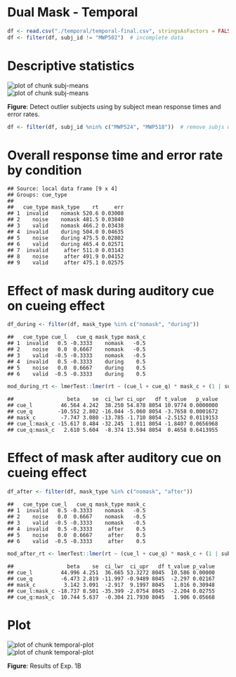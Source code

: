 # Dual Mask - Temporal




```r
df <- read.csv("./temporal/temporal-final.csv", stringsAsFactors = FALSE)
df <- filter(df, subj_id != "MWP502")  # incomplete data
```

# Descriptive statistics

<img src="figure/subj-means1.png" title="plot of chunk subj-means" alt="plot of chunk subj-means" style="display: block; margin: auto;" /><img src="figure/subj-means2.png" title="plot of chunk subj-means" alt="plot of chunk subj-means" style="display: block; margin: auto;" /><p class="caption" align="left"><strong>Figure</strong>: Detect outlier subjects using by subject mean response times and error rates.</p>


```r
df <- filter(df, subj_id %nin% c("MWP524", "MWP518"))  # remove subjs with high error rates
```

# Overall response time and error rate by condition


```
## Source: local data frame [9 x 4]
## Groups: cue_type
## 
##   cue_type mask_type    rt     err
## 1  invalid    nomask 520.6 0.03008
## 2    noise    nomask 481.5 0.03840
## 3    valid    nomask 466.2 0.03438
## 4  invalid    during 504.0 0.04635
## 5    noise    during 475.5 0.02802
## 6    valid    during 465.4 0.02571
## 7  invalid     after 511.0 0.03143
## 8    noise     after 491.9 0.04152
## 9    valid     after 475.1 0.02575
```

# Effect of mask **during** auditory cue on cueing effect


```r
df_during <- filter(df, mask_type %in% c("nomask", "during"))
```

```
##   cue_type cue_l   cue_q mask_type mask_c
## 1  invalid   0.5 -0.3333    nomask   -0.5
## 2    noise   0.0  0.6667    nomask   -0.5
## 3    valid  -0.5 -0.3333    nomask   -0.5
## 4  invalid   0.5 -0.3333    during    0.5
## 5    noise   0.0  0.6667    during    0.5
## 6    valid  -0.5 -0.3333    during    0.5
```

```r
mod_during_rt <- lmerTest::lmer(rt ~ (cue_l + cue_q) * mask_c + (1 | subj_id), data = df_during)
```

```
##                 beta    se  ci_lwr ci_upr   df t_value   p_value
## cue_l         46.564 4.242  38.250 54.878 8054 10.9774 0.0000000
## cue_q        -10.552 2.802 -16.044 -5.060 8054 -3.7658 0.0001672
## mask_c        -7.747 3.080 -13.785 -1.710 8054 -2.5152 0.0119153
## cue_l:mask_c -15.617 8.484 -32.245  1.011 8054 -1.8407 0.0656968
## cue_q:mask_c   2.610 5.604  -8.374 13.594 8054  0.4658 0.6413955
```

# Effect of mask **after** auditory cue on cueing effect


```r
df_after <- filter(df, mask_type %in% c("nomask", "after"))
```

```
##   cue_type cue_l   cue_q mask_type mask_c
## 1  invalid   0.5 -0.3333    nomask   -0.5
## 2    noise   0.0  0.6667    nomask   -0.5
## 3    valid  -0.5 -0.3333    nomask   -0.5
## 4  invalid   0.5 -0.3333     after    0.5
## 5    noise   0.0  0.6667     after    0.5
## 6    valid  -0.5 -0.3333     after    0.5
```

```r
mod_after_rt <- lmerTest::lmer(rt ~ (cue_l + cue_q) * mask_c + (1 | subj_id), data = df_after)
```

```
##                 beta    se  ci_lwr  ci_upr   df t_value p_value
## cue_l         44.996 4.251  36.665 53.3272 8045  10.586 0.00000
## cue_q         -6.473 2.819 -11.997 -0.9489 8045  -2.297 0.02167
## mask_c         3.142 3.091  -2.917  9.1997 8045   1.016 0.30948
## cue_l:mask_c -18.737 8.501 -35.399 -2.0754 8045  -2.204 0.02755
## cue_q:mask_c  10.744 5.637  -0.304 21.7930 8045   1.906 0.05668
```

# Plot

<img src="figure/temporal-plot1.png" title="plot of chunk temporal-plot" alt="plot of chunk temporal-plot" style="display: block; margin: auto;" /><img src="figure/temporal-plot2.png" title="plot of chunk temporal-plot" alt="plot of chunk temporal-plot" style="display: block; margin: auto;" /><p class="caption" align="left"><strong>Figure</strong>: Results of Exp. 1B</p>
